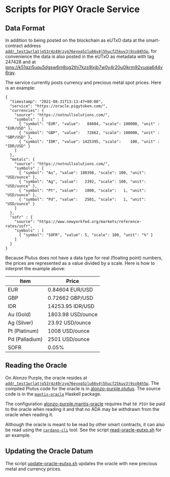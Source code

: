 Scripts for PIGY Oracle Service
===============================


Data Format
-----------

In addition to being posted on the blockchain as eUTxO data at the smart-contract address [`addr_test1wrlatjg53r4z49rzyg76eyxq5zlu66v4j5hucf25kuv3j9sv84h5p`](https://explorer.alonzo-purple.dev.cardano.org/en/address?address=addr_test1wrlatjg53r4z49rzyg76eyxq5zlu66v4j5hucf25kuv3j9sv84h5p), for convenience the data is also posted in the eUTxO as metadata with tag 247428 and at [ipns://k51qzi5uqu5dgsw6m8og2thi7kzs9lxjb7w0y4r20u0lkrm92vuqja644v6ray](http://gateway.pinata.cloud/ipns/k51qzi5uqu5dgsw6m8og2thi7kzs9lxjb7w0y4r20u0lkrm92vuqja644v6ray).

The service currently posts currency and precious metal spot prices. Here is an example:

    {
      "timestamp": "2021-08-31T13:13:47+00:00",
      "service": "https://oracle.pigytoken.com/",
      "currencies": {
        "source": "https://notnullsolutions.com/",
        "symbols" : [
          { "symbol": "EUR", "value":   84604, "scale": 100000, "unit" : "EUR/USD" },
          { "symbol": "GBP", "value":   72662, "scale": 100000, "unit" : "GBP/USD" },
          { "symbol": "IDR", "value": 1425395, "scale":    100, "unit" : "IDR/USD" }
        ]
      },
      "metals": {
        "source": "https://notnullsolutions.com/",
        "symbols" : [
          { "symbol": "Au", "value": 180398, "scale": 100, "unit": "USD/ounce" },
          { "symbol": "Ag", "value":   2392, "scale": 100, "unit": "USD/ounce" },
          { "symbol": "Pt", "value":   1008, "scale":   1, "unit": "USD/ounce" },
          { "symbol": "Pd", "value":   2501, "scale":   1, "unit": "USD/ounce" }
        ]
      },
      "sofr" : {
        "source": "https://www.newyorkfed.org/markets/reference-rates/sofr",
        "symbols" : [
          { "symbol": "SOFR", "value": 5, "scale": 100, "unit": "%" }
        ]
      }
    }

Because Plutus does not have a data type for real (floating point) numbers, the prices are represented as a value divided by a scale. Here is how to interpret the example above:

| Item           | Price               |
|----------------|---------------------|
| EUR            |     0.84604 EUR/USD |
| GBP            |     0.72662 GBP/USD |
| IDR            | 14253.95    IDR/USD |
| Au (Gold)      |  1803.98 USD/ounce  |
| Ag (Silver)    |    23.92 USD/ounce  |
| Pt (Platinum)  |  1008    USD/ounce  |
| Pd (Palladium) |  2501    USD/ounce  |
| SOFR           | 0.05%               |


Reading the Oracle
------------------

On Alonzo Purple, the oracle resides at [`addr_test1wrlatjg53r4z49rzyg76eyxq5zlu66v4j5hucf25kuv3j9sv84h5p`](https://explorer.alonzo-purple.dev.cardano.org/en/address?address=addr_test1wrlatjg53r4z49rzyg76eyxq5zlu66v4j5hucf25kuv3j9sv84h5p). The compiled Plutus code for the oracle is in [alonzo-purple.plutus](alonzo-purple.plutus). The source code is in the [`mantis-oracle`](https://github.com/functionally/mantis-oracle/blob/main/ReadMe.md) Haskell package.

The configuration [alonzo-purple.mantis-oracle](alonzo-purple.mantis-oracle) requires that `50 PIGY` be paid to the oracle when reading it and that no ADA may be withdrawn from the oracle when reading it.

Although the oracle is meant to be read by other smart contracts, it can also be read using the [`cardano-cli`](https://github.com/input-output-hk/cardano-node/blob/master/cardano-cli/README.md) tool. See the script [read-oracle-eutxo.sh](read-oracle-eutxo.sh) for an example.


Updating the Oracle Datum
-------------------------

The script [update-oracle-eutxo.sh](update-oracle-eutxo.sh) updates the oracle with new precious metal and currency prices.
